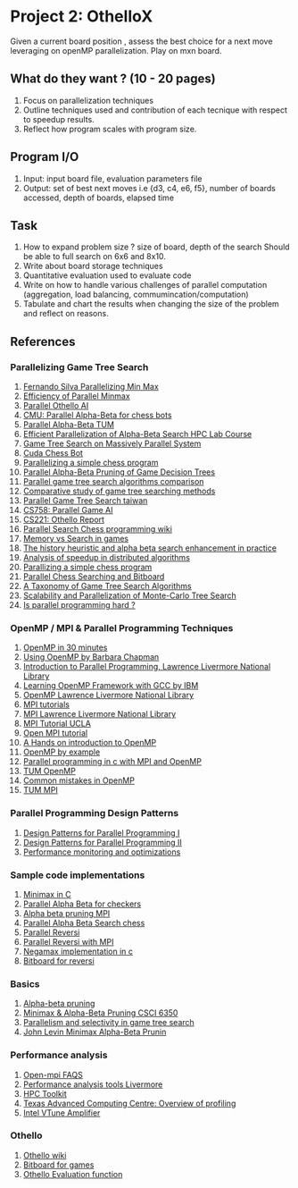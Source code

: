 # Project 2: OthelloX
Given a current board position , assess the best choice for a next move leveraging
on openMP parallelization. Play on mxn board.

## What do they want ? (10 - 20 pages)
1. Focus on parallelization techniques
2. Outline techniques used and contribution of each tecnique with respect to speedup results.
3. Reflect how program scales with program size.

## Program I/O
1. Input: input board file, evaluation parameters file
2. Output: set of best next moves i.e {d3, c4, e6, f5}, number of boards accessed,  depth of boards,
   elapsed time

## Task
1. How to expand problem size ? size of board, depth of the search  Should be able to full search on
   6x6 and 8x10. 
2. Write about board storage techniques
3. Quantitative evaluation used to evaluate code
4. Write on how to handle various challenges of parallel computation (aggregation, load balancing,
   commumincation/computation)
5. Tabulate and chart the results when changing the size of the problem and reflect on reasons.

## References

### Parallelizing Game Tree Search

1. [Fernando Silva Parallelizing Min Max](http://www.dcc.fc.up.pt/~fds/aulas/PPD/1314/project3.html)
2. [Efficiency of Parallel Minmax](https://pdfs.semanticscholar.org/04ad/040775ee4208b5babd68e87949409d3a2286.pdf)
3. [Parallel Othello AI](http://rnvarma.github.io/418_final_report.pdf)
4. [CMU: Parallel Alpha-Beta for chess bots](http://www.cs.cmu.edu/afs/cs/academic/class/15418-s12/www/competition/www.contrib.andrew.cmu.edu/~jvirdo/418-project.html)
5. [Parallel Alpha-Beta TUM](http://wwwi10.lrr.in.tum.de/~gerndt/home/Teaching/EfficientHPCProgramming/Assignment7.html)
6. [Efficient Parallelization of Alpha-Beta Search HPC Lab Course](http://wwwi10.lrr.in.tum.de/~gerndt/home/Teaching/EfficientHPCProgramming/ParalleleSuche.pdf)
7. [Game Tree Search on Massively Parallel System](https://pdfs.semanticscholar.org/12c8/0362791b9727165cf7d6d63c19033ed7ece2.pdf)
8. [Cuda Chess Bot](https://manikpanwar.github.io/CudaChessBot-website/15418FinalReport.pdf)
9. [Parallelizing a simple chess program](http://iacoma.cs.uiuc.edu/~greskamp/pdfs/412.pdf)
10. [Parallel Alpha-Beta Pruning of Game Decision Trees](https://students.cs.byu.edu/~snell/Classes/CS584/projectsF99/steele/report.html)
11. [Parallel game tree search algorithms comparison](https://www.researchgate.net/profile/Raphael_Finkel/publication/2813087_A_comparison_of_some_parallel_game-tree_search_algorithms_Revised_version/links/0c960531a10c97da04000000.pdf)
12. [Comparative study of game tree searching methods](https://thesai.org/Downloads/Volume5No5/Paper_10-A_Comparative_Study_of_Game_Tree_Searching_Methods.pdf)
13. [Parallel Game Tree Search taiwan](http://www.iis.sinica.edu.tw/~tshsu/tcg/2013/slides/slide11.pdf)
14. [CS758: Parallel Game AI](http://pages.cs.wisc.edu/~markhill/cs758/Fall2012/wiki/index.php?n=Main.Homework3)
15. [CS221: Othello Report](http://ai.stanford.edu/~chuongdo/papers/demosthenes.pdf)
16. [Parallel Search Chess programming wiki](https://chessprogramming.wikispaces.com/Parallel+Search)
17. [Memory vs Search in games](https://breukerd.home.xs4all.nl/thesis/)
18. [The history heuristic and alpha beta search enhancement in practice](http://citeseerx.ist.psu.edu/viewdoc/download?doi=10.1.1.56.9124&rep=rep1&type=pdf)
19. [Analysis of speedup in distributed algorithms](ftp://ftp.cs.wisc.edu/pub/techreports/1981/TR431.pdf)
20. [Parallizing  a simple chess program](http://iacoma.cs.uiuc.edu/~greskamp/pdfs/412.pdf)
21. [Parallel Chess Searching and Bitboard](http://etd.dtu.dk/thesis/154796/imm3267.pdf)
22. [A Taxonomy of Game Tree Search Algorithms](http://citeseerx.ist.psu.edu/viewdoc/download?doi=10.1.1.47.8438&rep=rep1&type=pdf)
23. [Scalability and Parallelization of Monte-Carlo Tree Search](https://hal.inria.fr/file/index/docid/512854/filename/newcluster.pdf)
24. [Is parallel programming hard ?](https://www.kernel.org/pub/linux/kernel/people/paulmck/perfbook/perfbook-e1p.pdf)

### OpenMP / MPI & Parallel Programming Techniques
1. [OpenMP in 30 minutes](http://www.linux-mag.com/id/4609/)
2. [Using OpenMP by Barbara Chapman](http://lib.mdp.ac.id/ebook/Karya%20Umum/Portable_Shared_Memory_Parallel_Programming.pdf)
3. [Introduction to Parallel Programming, Lawrence Livermore National Library](https://computing.llnl.gov/tutorials/parallel_comp/)
4. [Learning OpenMP Framework with GCC by IBM](https://www.ibm.com/developerworks/aix/library/au-aix-openmp-framework/)
5. [OpenMP Lawrence Livermore National Library](https://computing.llnl.gov/tutorials/openMP/)
6. [MPI tutorials](http://mpitutorial.com/tutorials/)
7. [MPI Lawrence Livermore National Library](https://computing.llnl.gov/tutorials/mpi/)
8. [MPI Tutorial UCLA](https://idre.ucla.edu/sites/default/files/mpi-2013-02-13.pdf?x83242)
9. [Open MPI tutorial](https://www.open-mpi.org/papers/sc-2009/jjhursey-iu-booth.pdf)
10. [A Hands on introduction to OpenMP](http://www.openmp.org/wp-content/uploads/omp-hands-on-SC08.pdf)
11. [OpenMP by example](http://sc.tamu.edu/shortcourses/SC-openmp/OpenMPSlides_tamu_sc.pdf)
12. [Parallel programming in c with MPI and OpenMP](http://epcc.sjtu.edu.cn/wordpress/wp-content/uploads/2013/05/parallel-programming-in-c-with-mpi-and-openmp.pdf)
13. [TUM OpenMP](http://wwwi10.lrr.in.tum.de/~gerndt/home/Teaching/EfficientHPCProgramming/OpenMP.pdf)
14. [Common mistakes in OpenMP](http://wwwi10.lrr.in.tum.de/~gerndt/home/Teaching/EfficientHPCProgramming/CommonMistakesInOpenMPAndHowToAvoidThem.pdf)
15. [TUM MPI](http://wwwi10.lrr.in.tum.de/~gerndt/home/Teaching/EfficientHPCProgramming/MPI.pdf)

### Parallel Programming Design Patterns
1. [Design Patterns for Parallel Programming I](https://ocw.mit.edu/courses/electrical-engineering-and-computer-science/6-189-multicore-programming-primer-january-iap-2007/lecture-notes-and-video/l6-design-patterns-for-parallel-programming-i/)
2. [Design Patterns for Parallel Programming II](https://ocw.mit.edu/courses/electrical-engineering-and-computer-science/6-189-multicore-programming-primer-january-iap-2007/lecture-notes-and-video/l7-design-patterns-for-parallel-programming-ii/)
3. [Performance monitoring and optimizations](https://ocw.mit.edu/courses/electrical-engineering-and-computer-science/6-189-multicore-programming-primer-january-iap-2007/lecture-notes-and-video/l10-performance-monitoring-and-optimizations/)

### Sample code implementations
1. [Minimax in C](https://gist.github.com/MatthewSteel/3158579)
2. [Parallel Alpha Beta for checkers](https://github.com/electrojustin/c_checkers)
3. [Alpha beta pruning MPI](https://github.com/AboorvaDevarajan/Parallel-Checkers-Game)
4. [Parallel Alpha Beta Search chess](https://github.com/spencerwuwu/Parallelized-Mini-Max-Search-and-Alpha-Beta-Pruning)
5. [Parallel Reversi](https://github.com/iroq/ParallelReversi)
6. [Parallel Reversi with MPI](https://github.com/xtrinch/parallel-reversi)
7. [Negamax implementation in c](https://xojoc.pw/dailyprogrammer/173.c)
8. [Bitboard for reversi](https://github.com/rcrr/reversi/blob/master/field_research/code/zebra/bitboard.c)

### Basics
1. [Alpha-beta pruning](https://www.youtube.com/watch?v=xBXHtz4Gbdo)
2. [Minimax & Alpha-Beta Pruning CSCI 6350](https://www.youtube.com/watch?v=J1GoI5WHBto)
3. [Parallelism and selectivity in game tree search](https://www.youtube.com/watch?v=R0L3AuJUkk0)
4. [John Levin Minimax Alpha-Beta Prunin](https://www.youtube.com/watch?v=zp3VMe0Jpf8)

### Performance analysis
1. [Open-mpi FAQS](https://www.open-mpi.org/faq/?category=perftools)
2. [Performance analysis tools Livermore](https://computing.llnl.gov/tutorials/performance_tools/)
3. [HPC Toolkit](http://hpctoolkit.org/slides/hpctoolkit-og15.pdf)
4. [Texas Advanced Computing Centre: Overview of profiling](https://portal.tacc.utexas.edu/documents/13601/1041435/29-Overview_of_Profiling.pdf/84359111-d21a-4618-9d90-ca878c1e37ab)
5. [Intel VTune Amplifier](https://software.intel.com/en-us/articles/profiling-openmp-applications-with-intel-vtune-amplifier-xe)

### Othello
1. [Othello wiki](https://chessprogramming.wikispaces.com/Othello)
2. [Bitboard for games](http://eprints.qut.edu.au/85005/1/__staffhome.qut.edu.au_staffgroupm$_meaton_Desktop_bits-7.pdf)
3. [Othello Evaluation function](http://stackoverflow.com/questions/12334216/othello-evaluation-function)
